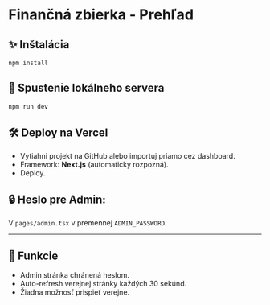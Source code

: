 
# Finančná zbierka - Prehľad

## ✨ Inštalácia

```bash
npm install
```

## 🚀 Spustenie lokálneho servera

```bash
npm run dev
```

## 🛠️ Deploy na Vercel
- Vytiahni projekt na GitHub alebo importuj priamo cez dashboard.
- Framework: **Next.js** (automaticky rozpozná).
- Deploy.

## 🔒 Heslo pre Admin:

V `pages/admin.tsx` v premennej `ADMIN_PASSWORD`.

---

## 🔸 Funkcie
- Admin stránka chránená heslom.
- Auto-refresh verejnej stránky každých 30 sekúnd.
- Žiadna možnosť prispieť verejne.
